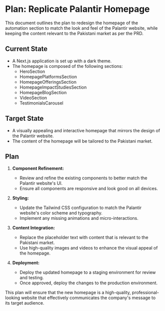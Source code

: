 # Plan: Replicate Palantir Homepage

This document outlines the plan to redesign the homepage of the automation section to match the look and feel of the Palantir website, while keeping the content relevant to the Pakistani market as per the PRD.

## Current State

- A Next.js application is set up with a dark theme.
- The homepage is composed of the following sections:
    - HeroSection
    - HomepagePlatformsSection
    - HomepageOfferingsSection
    - HomepageImpactStudiesSection
    - HomepageBlogSection
    - VideoSection
    - TestimonialsCarousel

## Target State

- A visually appealing and interactive homepage that mirrors the design of the Palantir website.
- The content of the homepage will be tailored to the Pakistani market.

## Plan

1.  **Component Refinement:**
    - Review and refine the existing components to better match the Palantir website's UI.
    - Ensure all components are responsive and look good on all devices.

2.  **Styling:**
    - Update the Tailwind CSS configuration to match the Palantir website's color scheme and typography.
    - Implement any missing animations and micro-interactions.

3.  **Content Integration:**
    - Replace the placeholder text with content that is relevant to the Pakistani market.
    - Use high-quality images and videos to enhance the visual appeal of the homepage.

4.  **Deployment:**
    - Deploy the updated homepage to a staging environment for review and testing.
    - Once approved, deploy the changes to the production environment.

This plan will ensure that the new homepage is a high-quality, professional-looking website that effectively communicates the company's message to its target audience.